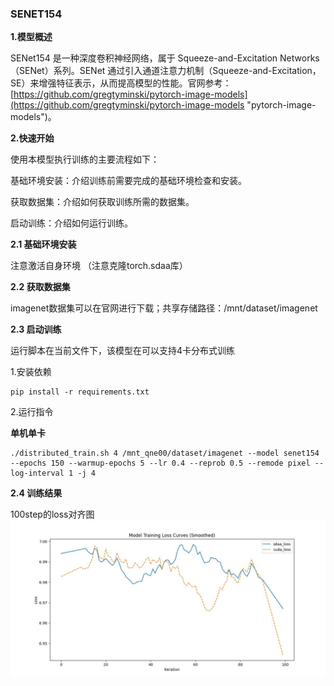###  SENET154

**1.模型概述** 

SENet154 是一种深度卷积神经网络，属于 Squeeze-and-Excitation Networks（SENet）系列。SENet 通过引入通道注意力机制（Squeeze-and-Excitation，SE）来增强特征表示，从而提高模型的性能。官网参考：[https://github.com/gregtyminski/pytorch-image-models](https://github.com/gregtyminski/pytorch-image-models "pytorch-image-models")。

**2.快速开始**

使用本模型执行训练的主要流程如下：

基础环境安装：介绍训练前需要完成的基础环境检查和安装。

获取数据集：介绍如何获取训练所需的数据集。

启动训练：介绍如何运行训练。

**2.1 基础环境安装**

注意激活自身环境
（注意克隆torch.sdaa库）

**2.2 获取数据集**

imagenet数据集可以在官网进行下载；共享存储路径：/mnt/dataset/imagenet


**2.3 启动训练**

运行脚本在当前文件下，该模型在可以支持4卡分布式训练

1.安装依赖

    pip install -r requirements.txt

2.运行指令

**单机单卡**

    ./distributed_train.sh 4 /mnt_qne00/dataset/imagenet --model senet154  --epochs 150 --warmup-epochs 5 --lr 0.4 --reprob 0.5 --remode pixel --log-interval 1 -j 4

**2.4 训练结果**

100step的loss对齐图
![loss对齐图](scripts/loss.jpg "loss对齐图")
